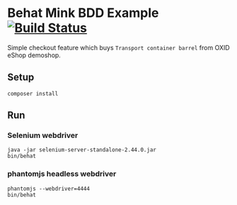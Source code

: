 # Behat Mink BDD Example [![Build Status](https://travis-ci.org/ddpkts/behat-mink-example.svg?branch=master)](https://travis-ci.org/ddpkts/behat-mink-example)

Simple checkout feature which buys `Transport container barrel` from OXID eShop demoshop.

## Setup

    composer install

## Run
### Selenium webdriver

    java -jar selenium-server-standalone-2.44.0.jar
    bin/behat
    
### phantomjs headless webdriver

    phantomjs --webdriver=4444
    bin/behat
    